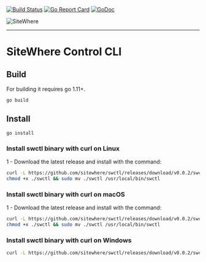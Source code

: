 [![Build Status](https://travis-ci.org/sitewhere/swctl.svg?branch=master)](https://travis-ci.org/sitewhere/swctl) [![Go Report Card](https://goreportcard.com/badge/github.com/sitewhere/swctl)](https://goreportcard.com/report/github.com/sitewhere/swctl) [![GoDoc](https://godoc.org/github.com/sitewhere/swctl?status.svg)](https://godoc.org/github.com/sitewhere/swctl)

![SiteWhere](https://s3.amazonaws.com/sitewhere-branding/SiteWhereLogo.svg)

---

# SiteWhere Control CLI

## Build

For building it requires go 1.11+.

```console
go build
```

## Install

```console
go install
```

### Install swctl binary with curl on Linux

1 - Download the latest release and install with the command:

```bash
curl -L https://github.com/sitewhere/swctl/releases/download/v0.0.2/swctl.linux.amd64 -o swctl && \
chmod +x ./swctl && sudo mv ./swctl /usr/local/bin/swctl
```

### Install swctl binary with curl on macOS

1 - Download the latest release and install with the command:

```bash
curl -L https://github.com/sitewhere/swctl/releases/download/v0.0.2/swctl.darwin.amd64 -o swctl && \
chmod +x ./swctl && sudo mv ./swctl /usr/local/bin/swctl
```

### Install swctl binary with curl on Windows

```bash
curl -L https://github.com/sitewhere/swctl/releases/download/v0.0.2/swctl.windows.amd64.exe -o swctl.exe
```
